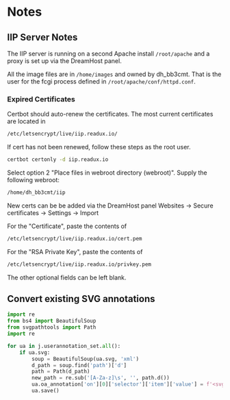 # Notes

## IIP Server Notes

The IIP server is running on a second Apache install `/root/apache` and a proxy is set up via the DreamHost panel.

All the image files are in `/home/images` and owned by dh_bb3cmt. That is the user for the fcgi process defined in `/root/apache/conf/httpd.conf`.

### Expired Certificates

Certbot should auto-renew the certificates. The most current certificates are located in

~~~sh
/etc/letsencrypt/live/iip.readux.io/
~~~

If cert has not been renewed, follow these steps as the root user.

~~~sh
certbot certonly -d iip.readux.io
~~~

Select option 2 "Place files in webroot directory (webroot)". Supply the following webroot:

~~~sh
/home/dh_bb3cmt/iip
~~~

New certs can be be added via the DreamHost panel Websites -> Secure certificates -> Settings -> Import

For the "Certificate", paste the contents of

~~~sh
/etc/letsencrypt/live/iip.readux.io/cert.pem
~~~

For the "RSA Private Key", paste the contents of

~~~sh
/etc/letsencrypt/live/iip.readux.io/privkey.pem
~~~

The other optional fields can be left blank.

## Convert existing SVG annotations

~~~python
import re
from bs4 import BeautifulSoup
from svgpathtools import Path
import re

for ua in j.userannotation_set.all():
    if ua.svg:
        soup = BeautifulSoup(ua.svg, 'xml')
        d_path = soup.find('path')['d']
        path = Path(d_path)
        new_path = re.sub('[A-Za-z]\s', '', path.d())
        ua.oa_annotation['on'][0]['selector']['item']['value'] = f'<svg><polygon points="{new_path}"></polygon></svg>'
        ua.save()
~~~
